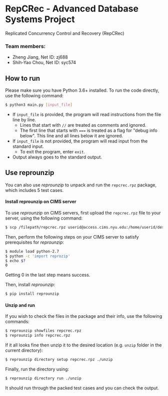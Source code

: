 # RepCRec - Advanced Database Systems Project
Replicated Concurrency Control and Recovery (RepCRec)

### Team members:
- Zheng Jiang, Net ID: zj688
- Shih-Yao Chou, Net ID: syc574

## How to run
Please make sure you have Python 3.6+ installed.
To run the code directly, use the following command:
```bash
$ python3 main.py [input_file]
```

- If `input_file` is provided, the program will read instructions from 
the file line by line.
    - Lines that start with `//` are treated as comments and ignored.
    - The first line that starts with `===` is treated as a flag for 
      "debug info below". This line and all lines below it are ignored.
- If `input_file` is not provided, the program will read input from 
the standard input.
    - To exit the program, enter `exit`.
- Output always goes to the standard output.

## Use reprounzip
You can also use _reprounzip_ to unpack and run the `repcrec.rpz` package,
which includes 5 test cases.

#### Install reprounzip on CIMS server
To use _reprounzip_ on CIMS servers, first upload the `repcrec.rpz` file to
your server, using the following command:
```bash
$ scp /filepath/repcrec.rpz userid@access.cims.nyu.edu:/home/userid/desiredFolder
```

Then, perform the following steps on your CIMS server to satisfy prerequisites
for _reprounzip_:
```bash
$ module load python-2.7
$ python -c 'import reprozip'
$ echo $?
0
```
Getting 0 in the last step means success.

Then, install _reprounzip_:
```bash
$ pip install reprounzip
```

#### Unzip and run
If you wish to check the files in the package and their info, use the following
commands:
```bash
$ reprounzip showfiles repcrec.rpz
$ reprounzip info repcrec.rpz
```

If it all looks fine then unzip it to the desired location
(e.g. `unzip` folder in the current directory):
```bash
$ reprounzip directory setup repcrec.rpz ./unzip
```

Finally, run the directory using:
```bash
$ reprounzip directory run ./unzip
```

It should run through the packed test cases and you can check the output.
